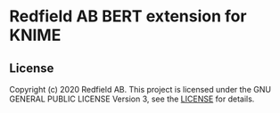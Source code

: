 Redfield AB BERT extension for KNIME
=============================================


License
--------
Copyright (c) 2020 Redfield AB.
This project is licensed under the GNU GENERAL PUBLIC LICENSE Version 3, see the [LICENSE](https://www.gnu.org/licenses/gpl-3.0.html) for details.
